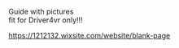Guide with pictures  <br>
fit for Driver4vr only!!! 

https://1212132.wixsite.com/website/blank-page <br>
